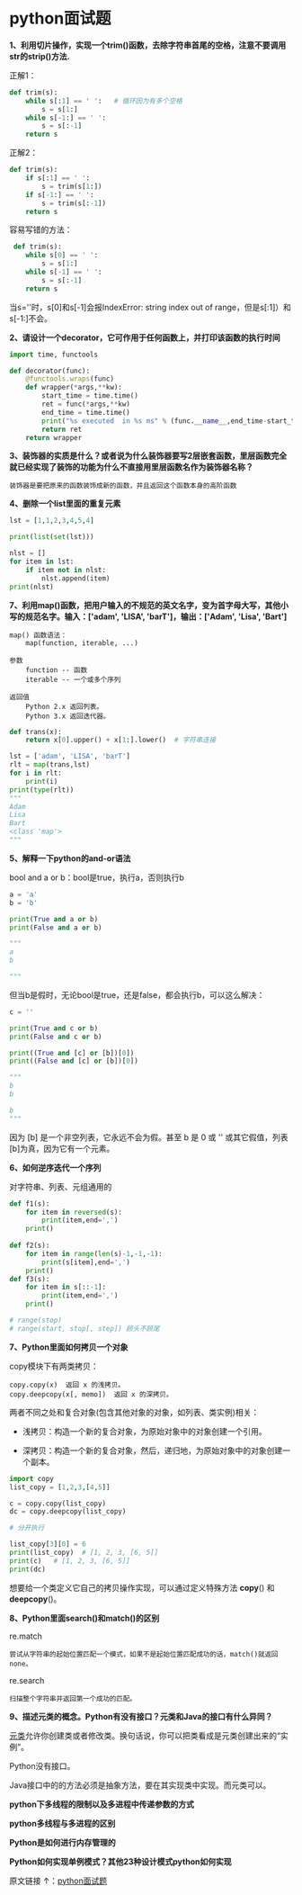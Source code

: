 # python面试题 

**1、利用切片操作，实现一个trim()函数，去除字符串首尾的空格，注意不要调用str的strip()方法.**

正解1：

```python
def trim(s):
    while s[:1] == ' ':   # 循环因为有多个空格
        s = s[1:]
    while s[-1:] == ' ':
        s = s[:-1]
    return s
```

正解2：

```python
def trim(s):
    if s[:1] == ' ':
        s = trim(s[1:])
    if s[-1:] == ' ':
        s = trim(s[:-1])
    return s
```
容易写错的方法：

```python
 def trim(s):
    while s[0] == ' ':
        s = s[1:]
    while s[-1] == ' ':
        s = s[:-1]
    return s
```

当s=''时，s[0]和s[-1]会报IndexError: string index out of range，但是s[:1]）和s[-1:]不会。


**2、请设计一个decorator，它可作用于任何函数上，并打印该函数的执行时间**

```python
import time, functools

def decorator(func):
    @functools.wraps(func)
    def wrapper(*args,**kw):
        start_time = time.time()
        ret = func(*args,**kw)
        end_time = time.time()
        print("%s executed  in %s ms" % (func.__name__,end_time-start_time))
        return ret
    return wrapper
```

**3、装饰器的实质是什么？或者说为什么装饰器要写2层嵌套函数，里层函数完全就已经实现了装饰的功能为什么不直接用里层函数名作为装饰器名称？**

    装饰器是要把原来的函数装饰成新的函数，并且返回这个函数本身的高阶函数

**4、删除一个list里面的重复元素**

```python
lst = [1,1,2,3,4,5,4]

print(list(set(lst)))

nlst = []
for item in lst:
    if item not in nlst:
        nlst.append(item)
print(nlst)

```

**7、利用map()函数，把用户输入的不规范的英文名字，变为首字母大写，其他小写的规范名字。输入：['adam', 'LISA', 'barT']，输出：['Adam', 'Lisa', 'Bart']**

    map() 函数语法：
        map(function, iterable, ...)
    
    参数
        function -- 函数
        iterable -- 一个或多个序列
    
    返回值
        Python 2.x 返回列表。
        Python 3.x 返回迭代器。


```python
def trans(x):
    return x[0].upper() + x[1:].lower()  # 字符串连接

lst = ['adam', 'LISA', 'barT']
rlt = map(trans,lst)
for i in rlt:
    print(i)
print(type(rlt))
"""
Adam
Lisa
Bart
<class 'map'>
"""
```
**5、解释一下python的and-or语法**

bool and a or b：bool是true，执行a，否则执行b

```python
a = 'a'
b = 'b'

print(True and a or b)
print(False and a or b)

"""
a
b

"""
```
但当b是假时，无论bool是true，还是false，都会执行b，可以这么解决：

```python
c = ''

print(True and c or b)
print(False and c or b)

print((True and [c] or [b])[0])
print((False and [c] or [b])[0])

"""
b
b

b
"""
```

因为 [b] 是一个非空列表，它永远不会为假。甚至 b 是 0 或 '' 或其它假值，列表[b]为真，因为它有一个元素。

**6、如何逆序迭代一个序列**

对字符串、列表、元组通用的
```python
def f1(s):
    for item in reversed(s):
        print(item,end=',')
    print()
    
def f2(s):
    for item in range(len(s)-1,-1,-1):
        print(s[item],end=',')
    print()
def f3(s):
    for item in s[::-1]:
        print(item,end=',')
    print()
```
```python
# range(stop)  
# range(start, stop[, step]) 顾头不顾尾
```

**7、Python里面如何拷贝一个对象**

copy模块下有两类拷贝：

    copy.copy(x)  返回 x 的浅拷贝。        
    copy.deepcopy(x[, memo])  返回 x 的深拷贝。

两者不同之处和复合对象(包含其他对象的对象，如列表、类实例)相关：

- 浅拷贝：构造一个新的复合对象，为原始对象中的对象创建一个引用。

- 深拷贝：构造一个新的复合对象，然后，递归地，为原始对象中的对象创建一个副本。

```python
import copy
list_copy = [1,2,3,[4,5]]

c = copy.copy(list_copy)
dc = copy.deepcopy(list_copy)

# 分开执行

list_copy[3][0] = 6
print(list_copy)  # [1, 2, 3, [6, 5]]
print(c)   # [1, 2, 3, [6, 5]]
print(dc)  
```

想要给一个类定义它自己的拷贝操作实现，可以通过定义特殊方法 __copy__() 和 __deepcopy__()。 

**8、Python里面search()和match()的区别**

re.match 

    尝试从字符串的起始位置匹配一个模式，如果不是起始位置匹配成功的话，match()就返回none。

re.search 

    扫描整个字符串并返回第一个成功的匹配。

**9、描述元类的概念。Python有没有接口？元类和Java的接口有什么异同？**

[元类](https://www.liaoxuefeng.com/wiki/1016959663602400/1017592449371072)允许你创建类或者修改类。换句话说，你可以把类看成是元类创建出来的“实例”。

Python没有接口。

Java接口中的的方法必须是抽象方法，要在其实现类中实现。而元类可以。

**python下多线程的限制以及多进程中传递参数的方式**

**python多线程与多进程的区别**

**Python是如何进行内存管理的**

**Python如何实现单例模式？其他23种设计模式python如何实现**

原文链接 ↑：[python面试题](https://www.jianshu.com/p/157d0af12603)
